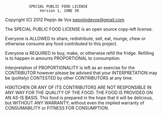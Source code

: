                SPECIAL PUBLIC FOOD LICENSE
                    Version 1, JUNE 30

 Copyright (C) 2012 Pepijn de Vos <pepoijndevos@gmail.com>

The SPECIAL PUBLIC FOOD LICENSE is an open source copy-left license.

Everyone is ALLOWED to share, redistribute, sell, eat, munge, chew or otherwise consume any food contributed to this project.

Everyone is REQUIRED to buy, make, or otherwise refill the fridge. Refilling is to happen in amounts PROPORTIONAL to consumption.

Interpretation of PROPORTIONALITY is left as an exercise for the CONTRIBUTOR however please be advised that your INTERPRETATION may be (politely) CONTESTED by other CONTRIBUTORS at any time.

HSKITCHEN OR ANY OF ITS CONTRIBUTORS ARE NOT RESPONSIBLE IN ANY WAY FOR THE QUALITY OF THE FOOD. THE FOOD IS PROVIDED ON AN AS-IS BASIS. This food is prepared in the hope that it will be delicious, but WITHOUT ANY WARRANTY; without even the implied warranty of CONSUMABILITY or FITNESS FOR CONSUMPTION.
